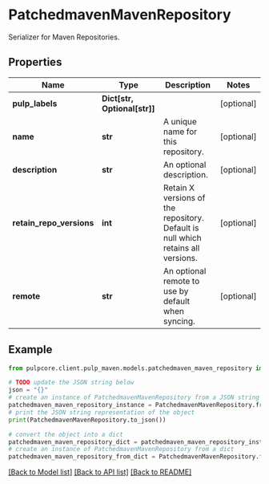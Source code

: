 # PatchedmavenMavenRepository

Serializer for Maven Repositories.

## Properties

Name | Type | Description | Notes
------------ | ------------- | ------------- | -------------
**pulp_labels** | **Dict[str, Optional[str]]** |  | [optional] 
**name** | **str** | A unique name for this repository. | [optional] 
**description** | **str** | An optional description. | [optional] 
**retain_repo_versions** | **int** | Retain X versions of the repository. Default is null which retains all versions. | [optional] 
**remote** | **str** | An optional remote to use by default when syncing. | [optional] 

## Example

```python
from pulpcore.client.pulp_maven.models.patchedmaven_maven_repository import PatchedmavenMavenRepository

# TODO update the JSON string below
json = "{}"
# create an instance of PatchedmavenMavenRepository from a JSON string
patchedmaven_maven_repository_instance = PatchedmavenMavenRepository.from_json(json)
# print the JSON string representation of the object
print(PatchedmavenMavenRepository.to_json())

# convert the object into a dict
patchedmaven_maven_repository_dict = patchedmaven_maven_repository_instance.to_dict()
# create an instance of PatchedmavenMavenRepository from a dict
patchedmaven_maven_repository_from_dict = PatchedmavenMavenRepository.from_dict(patchedmaven_maven_repository_dict)
```
[[Back to Model list]](../README.md#documentation-for-models) [[Back to API list]](../README.md#documentation-for-api-endpoints) [[Back to README]](../README.md)


